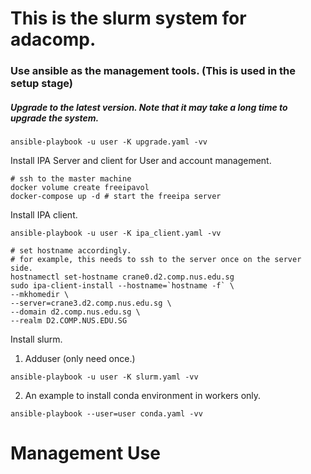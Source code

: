 # This is the slurm system for adacomp.
### Use ansible as the management tools. (This is used in the setup stage)
##### Upgrade to the latest version. Note that it may take a long time to upgrade the system. 
```
ansible-playbook -u user -K upgrade.yaml -vv
```

Install IPA Server and client for User and account management.
```
# ssh to the master machine
docker volume create freeipavol
docker-compose up -d # start the freeipa server
```

Install IPA client.
```
ansible-playbook -u user -K ipa_client.yaml -vv

# set hostname accordingly.
# for example, this needs to ssh to the server once on the server side.
hostnamectl set-hostname crane0.d2.comp.nus.edu.sg 
sudo ipa-client-install --hostname=`hostname -f` \
--mkhomedir \
--server=crane3.d2.comp.nus.edu.sg \
--domain d2.comp.nus.edu.sg \
--realm D2.COMP.NUS.EDU.SG
```

Install slurm.
1. Adduser (only need once.)
```
ansible-playbook -u user -K slurm.yaml -vv
```

2. An example to install conda environment in workers only.
```
ansible-playbook --user=user conda.yaml -vv
```

# Management Use